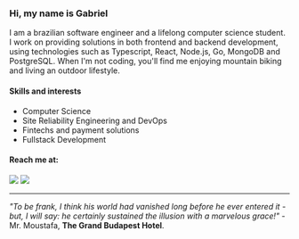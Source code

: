 ### Hi, my name is Gabriel

I am a brazilian software engineer and a lifelong computer science student.
I work on providing solutions in both frontend and backend development, using technologies such as Typescript, React, Node.js, Go, MongoDB and PostgreSQL.
When I'm not coding, you'll find me enjoying mountain biking and living an outdoor lifestyle.

#### Skills and interests

- Computer Science
- Site Reliability Engineering and DevOps
- Fintechs and payment solutions
- Fullstack Development

#### Reach me at:

<a href="https://dev.to/minortypo" target="_blank"><img src="https://img.shields.io/badge/dev.to-0A0A0A?style=for-the-badge&logo=devdotto&logoColor=white" target="_blank"></a>
<a href="mailto:gabrielpalharesdev@gmail.com"><img src="https://img.shields.io/badge/-Gmail-%23333?style=for-the-badge&logo=gmail&logoColor=white" target="_blank"></a>

---

*"To be frank, I think his world had vanished long before he ever entered it - but, I will say: he certainly sustained the illusion with a marvelous grace!"* - Mr. Moustafa, **The Grand Budapest Hotel**.
